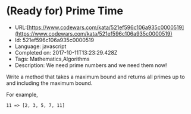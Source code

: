# (Ready for) Prime Time

 - URL:[https://www.codewars.com/kata/521ef596c106a935c0000519](https://www.codewars.com/kata/521ef596c106a935c0000519)
 - Id: 521ef596c106a935c0000519
 - Language: javascript
 - Completed on: 2017-10-11T13:23:29.428Z
 - Tags: Mathematics,Algorithms
 - Description:
We need prime numbers and we need them now!

Write a method that takes a maximum bound and returns all primes up to and including the maximum bound.

For example,

```
11 => [2, 3, 5, 7, 11]
```
